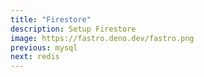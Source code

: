 ```yaml
---
title: "Firestore"
description: Setup Firestore
image: https://fastro.deno.dev/fastro.png
previous: mysql
next: redis
---
```

